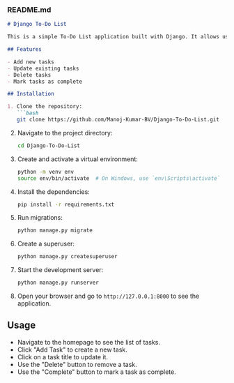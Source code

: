 

### README.md

```markdown
# Django To-Do List

This is a simple To-Do List application built with Django. It allows users to add, update, delete, and mark tasks as complete.

## Features

- Add new tasks
- Update existing tasks
- Delete tasks
- Mark tasks as complete

## Installation

1. Clone the repository:
   ```bash
   git clone https://github.com/Manoj-Kumar-BV/Django-To-Do-List.git
   ```

2. Navigate to the project directory:
   ```bash
   cd Django-To-Do-List
   ```

3. Create and activate a virtual environment:
   ```bash
   python -m venv env
   source env/bin/activate  # On Windows, use `env\Scripts\activate`
   ```

4. Install the dependencies:
   ```bash
   pip install -r requirements.txt
   ```

5. Run migrations:
   ```bash
   python manage.py migrate
   ```

6. Create a superuser:
   ```bash
   python manage.py createsuperuser
   ```

7. Start the development server:
   ```bash
   python manage.py runserver
   ```

8. Open your browser and go to `http://127.0.0.1:8000` to see the application.

## Usage

- Navigate to the homepage to see the list of tasks.
- Click "Add Task" to create a new task.
- Click on a task title to update it.
- Use the "Delete" button to remove a task.
- Use the "Complete" button to mark a task as complete.
```
